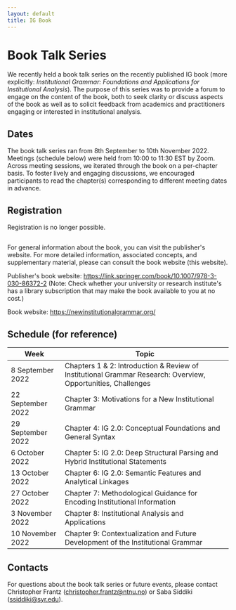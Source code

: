 ```yaml
---
layout: default
title: IG Book
---
```


# Book Talk Series
 
We recently held a book talk series on the recently published IG book (more explicitly: *Institutional Grammar: Foundations and Applications for Institutional Analysis*). The purpose of this series was to provide a forum to engage on the content of the book, both to seek clarity or discuss aspects of the book as well as to solicit feedback from academics and practitioners engaging or interested in institutional analysis. 

## Dates

The book talk series ran from 8th September to 10th November 2022. Meetings (schedule below) were held from 10:00 to 11:30 EST by Zoom. Across meeting sessions, we iterated through the book on a per-chapter basis. To foster lively and engaging discussions, we encouraged participants to read the chapter(s) corresponding to different meeting dates in advance. 

## Registration

Registration is no longer possible.

<!--To register for one or more book talk series sessions, please click on this link: <a href="https://syracuseuniversity.qualtrics.com/jfe/form/SV_1M5FFj6alBgBlH0">Book Talk Series Registration</a>. Note that late participation/registration (i.e., after the series has started) is explicitly encouraged. Please register using the same form.-->

##

For general information about the book, you can visit the publisher's website. For more detailed information, associated concepts, and supplementary material, please can consult the book website (this website). 

Publisher's book website: https://link.springer.com/book/10.1007/978-3-030-86372-2 (Note: Check whether your university or research institute's has a library subscription that may make the book available to you at no cost.)

Book website: https://newinstitutionalgrammar.org/ 

## Schedule (for reference)

| Week | Topic |
| ----- | ----- |
| 8 September 2022 | Chapters 1 & 2: Introduction & Review of Institutional Grammar Research: Overview, Opportunities, Challenges |
| 22 September 2022 | Chapter 3: Motivations for a New Institutional Grammar |
| 29 September 2022 | Chapter 4: IG 2.0: Conceptual Foundations and General Syntax |
| 6 October 2022 | Chapter 5: IG 2.0: Deep Structural Parsing and Hybrid Institutional Statements |
| 13 October 2022 | Chapter 6: IG 2.0: Semantic Features and Analytical Linkages |
| 27 October 2022 | Chapter 7: Methodological Guidance for Encoding Institutional Information |
| 3 November 2022 | Chapter 8: Institutional Analysis and Applications |
| 10 November 2022 | Chapter 9: Contextualization and Future Development of the Institutional Grammar |

## Contacts

For questions about the book talk series or future events, please contact Christopher Frantz (christopher.frantz@ntnu.no) or Saba Siddiki (ssiddiki@syr.edu).
